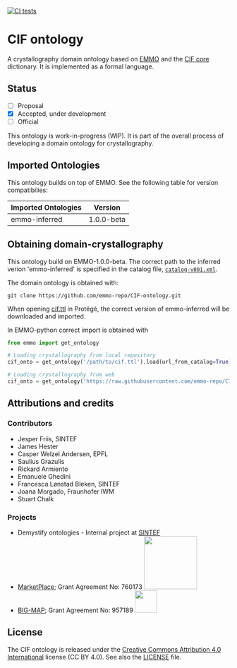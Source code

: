 [![CI tests](https://github.com/emmo-repo/CIF-ontology/workflows/CI/badge.svg)](https://github.com/emmo-repo/CIF-ontology/actions/)

CIF ontology
============

A crystallography domain ontology based on [EMMO][1] and the [CIF core][2] dictionary.
It is implemented as a formal language.

Status
------

- [ ] Proposal
- [X] Accepted, under development
- [ ] Official

This ontology is work-in-progress (WIP).
It is part of the overall process of developing a domain ontology for crystallography.

Imported Ontologies
-------------------

This ontology builds on top of EMMO.
See the following table for version compatibilies:

| Imported Ontologies | Version           |
| ------------------- | ----------------- |
| emmo-inferred       | 1.0.0-beta        |

Obtaining domain-crystallography
--------------------------------

This ontology build on EMMO-1.0.0-beta.
The correct path to the inferred verion 'emmo-inferred' is specified in the catalog file, [`catalog-v001.xml`](ontology/catalog-v001.xml).

The domain ontology is obtained with:

```console
git clone https://github.com/emmo-repo/CIF-ontology.git
```

When opening [cif.ttl](https://raw.githubusercontent.com/emmo-repo/CIF-ontology/main/ontology/cif.ttl) in Protégé, the correct version of emmo-inferred will be downloaded and imported.

In EMMO-python correct import is obtained with

```python
from emmo import get_ontology

# Loading crystallography from local repository
cif_onto = get_ontology('/path/to/cif.ttl').load(url_from_catalog=True)

# Loading crystallography from web
cif_onto = get_ontology('https://raw.githubusercontent.com/emmo-repo/CIF-ontology/main/ontology/cif.ttl').load()
```

Attributions and credits
------------------------

### Contributors

- Jesper Friis, SINTEF
- James Hester
- Casper Welzel Andersen, EPFL
- Saulius Grazulis
- Rickard Armiento
- Emanuele Ghedini
- Francesca Lønstad Bleken, SINTEF
- Joana Morgado, Fraunhofer IWM
- Stuart Chalk

### Projects

- Demystify ontologies - Internal project at [SINTEF](www.sintef.no)
- [MarketPlace](https://www.the-marketplace-project.eu/);
  Grant Agreement No: 760173
  <img src="https://www.the-marketplace-project.eu/content/dam/iwm/the-marketplace-project/images/MARKETPLACE_LOGO_300dpi.png" width="120">
- [BIG-MAP](https://www.big-map.eu/);
  Grant Agreement No: 957189
  <img src="https://avatars1.githubusercontent.com/u/72801303?s=200&v=4" height="50">

License
-------

The CIF ontology is released under the [Creative Commons Attribution 4.0 International](https://creativecommons.org/licenses/by/4.0/legalcode) license (CC BY 4.0).
See also the [LICENSE](LICENSE) file.

[1]: https://github.com/emmo-repo/EMMO
[2]: https://www.iucr.org/__data/iucr/cifdic_html/1/cif_core.dic/index.html
